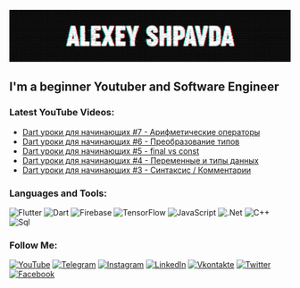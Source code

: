 [![Header](https://github.com/AlexeyShpavda/alexeyshpavda/blob/master/assets/header.png)](https://www.youtube.com/channel/UC-8PllPkjOrFCX-_zDriTJQ)

## I'm a beginner Youtuber and Software Engineer

### Latest YouTube Videos:
<!-- YOUTUBE:START -->
- [Dart уроки для начинающих #7 - Арифметические операторы](https://www.youtube.com/watch?v=Ryw7Ul4facU)
- [Dart уроки для начинающих #6 - Преобразование типов](https://www.youtube.com/watch?v=O6Zl79xIndg)
- [Dart уроки для начинающих #5 - final vs const](https://www.youtube.com/watch?v=Su8V0tpwW9I)
- [Dart уроки для начинающих #4 - Переменные и типы данных](https://www.youtube.com/watch?v=D-bNr_pvop8)
- [Dart уроки для начинающих #3 - Синтаксис / Комментарии](https://www.youtube.com/watch?v=Y8lI0D3O1Ug)
<!-- YOUTUBE:END -->

### Languages and Tools:
![Flutter](https://img.shields.io/badge/-Flutter-090909?style=for-the-badge&logo=flutter&logoColor=47C5FB)
![Dart](https://img.shields.io/badge/-Dart-090909?style=for-the-badge&logo=dart&logoColor=097CDB)
![Firebase](https://img.shields.io/badge/-Firebase-090909?style=for-the-badge&logo=firebase&logoColor=F8C52C)
![TensorFlow](https://img.shields.io/badge/-TensorFlow-090909?style=for-the-badge&logo=tensorflow&logoColor=F88C00)
![JavaScript](https://img.shields.io/badge/-JavaScript-090909?style=for-the-badge&logo=JavaScript&logoColor=E9D54D)
![.Net](https://img.shields.io/badge/-Framework-090909?style=for-the-badge&logo=.net&logoColor=E5D3FF)
![C++](https://img.shields.io/badge/-C++-090909?style=for-the-badge&logo=C%2b%2b&logoColor=6296CC)
![Sql](https://img.shields.io/badge/-Sql-090909?style=for-the-badge&logo=mysql&logoColor=00648B)

### Follow Me:
[![YouTube](https://img.shields.io/badge/-YouTube-090909?style=for-the-badge&logo=YouTube&logoColor=FF0000)](https://www.youtube.com/alexeyshpavdaMain)
[![Telegram](https://img.shields.io/badge/-Telegram-090909?style=for-the-badge&logo=telegram&logoColor=27A0D9)](https://t.me/shpavda_network_technologies)
[![Instagram](https://img.shields.io/badge/-Instagram-090909?style=for-the-badge&logo=instagram&logoColor=B4068E)](https://www.instagram.com/alexeyshpavda)
[![LinkedIn](https://img.shields.io/badge/-LinkedIn-090909?style=for-the-badge&logo=linkedin&logoColor=007BB6)](https://www.linkedin.com/in/alexeyshpavda)
[![Vkontakte](https://img.shields.io/badge/-Vkontakte-090909?style=for-the-badge&logo=Vk&logoColor=4F7DB3)](https://vk.com/alexeyshpavda)
[![Twitter](https://img.shields.io/badge/-Twitter-090909?style=for-the-badge&logo=Twitter&logoColor=1C9DEB)](https://twitter.com/alexeyshpavda)
[![Facebook](https://img.shields.io/badge/-Facebook-090909?style=for-the-badge&logo=Facebook&logoColor=1195F5)](https://www.facebook.com/alexeyshpavdaMain)